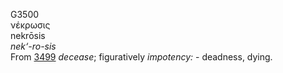 <body>
  <p>G3500<br>  νέκρωσις  <br> nekrōsis  <br><i>nek‘-ro-sis </i><br>From <a href="g3499.htm">3499</a>  <i>decease</i>; figuratively <i>impotency:</i> - deadness, dying.<br></p>
 </body>